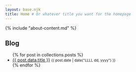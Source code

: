 ```yaml
---
layout: base.njk
title: Home # Or whatever title you want for the homepage
---
```


{% include "about-content.md" %}

## Blog

<ul class="post-list">
{% for post in collections.posts %}
  <li>
    <a href="{{ post.url }}">{{ post.data.title }}</a>
    <small>{{ post.date | date("LLLL dd, yyyy") }}</small>
  </li>
{% endfor %}
</ul>
